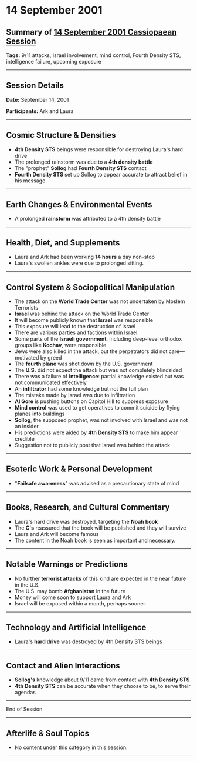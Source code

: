 # 14 September 2001

## Summary of [14 September 2001 Cassiopaean Session](https://cassiopaea.org/forum/threads/session-14-september-2001.18639/)

**Tags:** 9/11 attacks, Israel involvement, mind control, Fourth Density STS, intelligence failure, upcoming exposure

---


## Session Details

**Date:** September 14, 2001

**Participants:** Ark and Laura

---


## Cosmic Structure & Densities

- **4th Density STS** beings were responsible for destroying Laura's hard drive
- The prolonged rainstorm was due to a **4th density battle**
- The "prophet" **Sollog** had **Fourth Density STS** contact
- **Fourth Density STS** set up Sollog to appear accurate to attract belief in his message

---


## Earth Changes & Environmental Events

- A prolonged **rainstorm** was attributed to a 4th density battle

---


## Health, Diet, and Supplements

- Laura and Ark had been working **14 hours** a day non-stop
- Laura's swollen ankles were due to prolonged sitting.

---


## Control System & Sociopolitical Manipulation

- The attack on the **World Trade Center** was not undertaken by Moslem Terrorists
- **Israel** was behind the attack on the World Trade Center
- It will become publicly known that **Israel** was responsible
- This exposure will lead to the destruction of Israel
- There are various parties and factions within Israel
- Some parts of the **Israeli government**, including deep-level orthodox groups like **Kochav**, were responsible
- Jews were also killed in the attack, but the perpetrators did not care—motivated by greed
- The **fourth plane** was shot down by the U.S. government
- The **U.S.** did not expect the attack but was not completely blindsided
- There was a failure of **intelligence**: partial knowledge existed but was not communicated effectively
- An **infiltrator** had some knowledge but not the full plan
- The mistake made by Israel was due to infiltration
- **Al Gore** is pushing buttons on Capitol Hill to suppress exposure
- **Mind control** was used to get operatives to commit suicide by flying planes into buildings
- **Sollog**, the supposed prophet, was not involved with Israel and was not an insider
- His predictions were aided by **4th Density STS** to make him appear credible
- Suggestion not to publicly post that Israel was behind the attack

---


## Esoteric Work & Personal Development

- "**Failsafe awareness**" was advised as a precautionary state of mind

---


## Books, Research, and Cultural Commentary

- Laura's hard drive was destroyed, targeting the **Noah book**
- The **C's** reassured that the book will be published and they will survive
- Laura and Ark will become famous
- The content in the Noah book is seen as important and necessary.

---


## Notable Warnings or Predictions

- No further **terrorist attacks** of this kind are expected in the near future in the U.S.
- The U.S. may bomb **Afghanistan** in the future
- Money will come soon to support Laura and Ark
- Israel will be exposed within a month, perhaps sooner.

---


## Technology and Artificial Intelligence

- Laura's **hard drive** was destroyed by 4th Density STS beings

---


## Contact and Alien Interactions

- **Sollog's** knowledge about 9/11 came from contact with **4th Density STS**
- **4th Density STS** can be accurate when they choose to be, to serve their agendas

---

End of Session


---
## Afterlife & Soul Topics

- No content under this category in this session.

---
